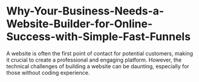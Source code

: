 # Why-Your-Business-Needs-a-Website-Builder-for-Online-Success-with-Simple-Fast-Funnels
A website is often the first point of contact for potential customers, making it crucial to create a professional and engaging platform. However, the technical challenges of building a website can be daunting, especially for those without coding experience.
